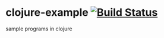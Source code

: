 # clojure-example [![Build Status](https://travis-ci.org/jmeline/clojure-example.svg?branch=master)](https://travis-ci.org/jmeline/clojure-example)

sample programs in clojure
